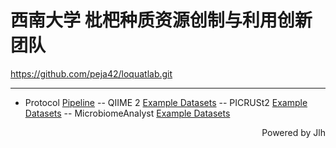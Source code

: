 # 西南大学  枇杷种质资源创制与利用创新团队

<https://github.com/peja42/loquatlab.git>

---

- Protocol [Pipeline](https://github.com/peja42/loquatlab/blob/main/lab-pipeline.sh)
-- QIIME 2 [Example Datasets](https://github.com/peja42/loquatlab/tree/main/qiime2)
-- PICRUSt2  [Example Datasets](https://github.com/peja42/loquatlab/tree/main/picrust2)
-- MicrobiomeAnalyst [Example Datasets](https://github.com/peja42/loquatlab/tree/main/MicrobiomeAnalyst)

<p align="right">Powered by Jlh</p>
